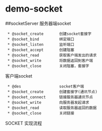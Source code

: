 # demo-socket

##socketServer
服务器端socket

	 * @socket_create		创建socket套接字
	 * @socket_bind			绑定端口
	 * @socket_listen		监听端口
	 * @socket_accept		创建阻塞
	 * @socket_read			获取客户端发出的请求
	 * @socket_write		将数据返回到客户端
	 * @socket_close		关闭阻塞，套接字

客户端socket

	 * @des					socket客户端
	 * @socket_create		创建套接字(通讯节点)
	 * @socket_connect		链接服务器通讯节点
	 * @socket_write		向服务器发起请求
	 * @socket_read			读取服务器返回的数据
	 * @socket_close		关闭链接

SOCKET 实现流程

	